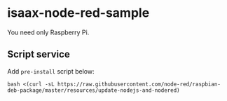 # isaax-node-red-sample
You need only Raspberry Pi.

## Script service

Add `pre-install` script below:

```bash:pre-install
bash <(curl -sL https://raw.githubusercontent.com/node-red/raspbian-deb-package/master/resources/update-nodejs-and-nodered)
```

